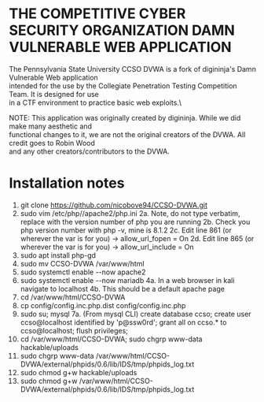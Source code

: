# THE COMPETITIVE CYBER SECURITY ORGANIZATION DAMN VULNERABLE WEB APPLICATION

The Pennsylvania State University CCSO DVWA is a fork of digininja's Damn Vulnerable Web application \
intended for the use by the Collegiate Penetration Testing Competition Team. It is designed for use \
in a CTF environment to practice basic web exploits.\ 

NOTE: This application was originally created by digininja. While we did make many aesthetic and \
functional changes to it, we are not the original creators of the DVWA. All credit goes to Robin Wood \
and any other creators/contributors to the DVWA.

# Installation notes
1. git clone https://github.com/nicobove94/CCSO-DVWA.git
2. sudo vim /etc/php/<VERSION>/apache2/php.ini
	2a. Note, do not type <VERSION> verbatim, replace <VERSION> with the version number of php you are running
	2b. Check you php version number with php -v, mine is 8.1.2
	2c. Edit line 861 (or wherever the var is for you) -> allow_url_fopen = On
	2d. Edit line 865 (or wherever the var is for you) -> allow_url_include = On
3. sudo apt install php-gd
4. sudo mv CCSO-DVWA /var/www/html
5. sudo systemctl enable --now apache2
6. sudo systemctl enable --now mariadb
	4a. In a web browser in kali navigate to localhost
	4b. This should be a default apache page
7. cd /var/www/html/CCSO-DVWA
8. cp config/config.inc.php.dist config/config.inc.php
9. sudo su; mysql
	7a. (From mysql CLI) 
			create database ccso;
			create user ccso@localhost identified by 'p@ssw0rd';
			grant all on ccso.* to ccso@localhost;
			flush privileges;
10. cd /var/www/html/CCSO-DVWA; sudo chgrp www-data hackable/uploads
11. sudo chgrp www-data /var/www/html/CCSO-DVWA/external/phpids/0.6/lib/IDS/tmp/phpids_log.txt
12. sudo chmod g+w hackable/uploads
13. sudo chmod g+w /var/www/html/CCSO-DVWA/external/phpids/0.6/lib/IDS/tmp/phpids_log.txt
